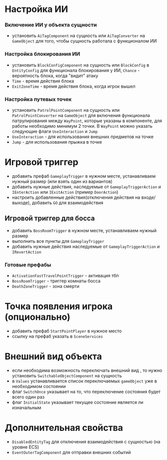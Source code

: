 # Настройка ИИ

### Включение ИИ у объекта сущности

-   установить `AiTagComponent` на сущность или `AiTagConverter` на `GameObject` для того, чтобы сущность работала с функционалом ИИ

### Настройка блокирования ИИ

-   установить `BlockConfigComponent` на сущность или `BlockConfig` в `EntityConfig` для функционала блокирования у ИИ, `Chance` - вероятность блока, когда "видит" атаку
-   `Time` - время действия блока
-   `ExitZoneTime` - время действия блока, когда игрок вышел

### Настройка путевых точек

-   установить `PatrolPointComponent` на сущность или `PatrolPointConverter` на `GameObject` для включения функционала патрулирования между `WayPoint`, которые указаны в компоненте, для работы необходимо минимум 2 точки. В `WayPoint` можно указать следующие флаги `UseInteraction` и `Jump`
-   `UseInteraction` - для использования внешних предметов на точке
-   `Jump` - для использования прыжка в точке

# Игровой триггер

-   добавить префаб `GameplayTrigger` в нужном месте, устанавливаем нужный размер (или взять один из вариантов)
-   добавить нужные действия, наследуемые от `GameplayTriggerAction` и `IEnterAction` или `IExitAction` (пример `DoorAction`)
-   настроить добавленные действия(отключения действия на входе/выходе), добавить `GO` для взаимодействия

## Игровой триггер для босса
-  добавить `BossRoomTrigger` в нужном месте, устанавливаем нужный размер
-  выполнить все пункты для `GameplayTrigger`
-  добавить нужные действия наследуемые от `GameplayTriggerAction` и `IRevertAction`

### Готовые префабы

-   `ActivationFastTravelPointTrigger` - активация тбп
-   `BossRoomTrigger` - триггер комнаты босса
-   `DeathZoneTrigger` - зона смерти

# Точка появления игрока (опционально)

-   добавить префаб `StartPointPlayer` в нужное место
-   ссылку на префаб указать в `SceneServices`

# Внешний вид объекта

-   если необходима возможность переключать внешний вид , то нужно установить `SwitchableObjectComponent` на сущность
-   в `Values` устанавливается список переключаемых `gameObject` уже в необходимом состоянии
-   флаг `SwitchOnce` указывает на то, что переключение состояния будет всего один раз
-   флаг `InitialState` указывает текущее состояние является ли изначальным

# Дополнительная свойства

-   `DisabledEntityTag` для отключения взаимодействия c сущностью (на уровне ECS)
-   `EventOuterTagComponent` для отправки внешних событий
